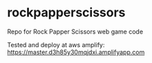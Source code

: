 # rockpapperscissors
Repo for Rock Papper Scissors web game code 

Tested and deploy at aws amplify:
https://master.d3h85y30mqjdxi.amplifyapp.com
